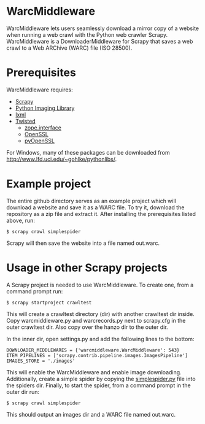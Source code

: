 WarcMiddleware
==============
WarcMiddleware lets users seamlessly download a mirror copy of a website when
running a web crawl with the Python web crawler Scrapy. WarcMiddleware is a
DownloaderMiddleware for Scrapy that saves a web crawl to a Web ARChive (WARC)
file (ISO 28500).

Prerequisites
=============
WarcMiddleware requires:

* [Scrapy](http://scrapy.org/)
 * [Python Imaging Library](http://www.pythonware.com/products/pil/)
 * [lxml](http://pypi.python.org/pypi/lxml/)
 * [Twisted](http://twistedmatrix.com/trac/)
     * [zope.interface](http://pypi.python.org/pypi/zope.interface)
     * [OpenSSL](http://slproweb.com/products/Win32OpenSSL.html)
     * [pyOpenSSL](https://launchpad.net/pyopenssl)

For Windows, many of these packages can be downloaded from
<http://www.lfd.uci.edu/~gohlke/pythonlibs/>.

Example project
===============
The entire github directory serves as an example project which will download
a website and save it as a WARC file. To try it, download the repository as a
zip file and extract it. After installing the prerequisites listed above, run:

    $ scrapy crawl simplespider

Scrapy will then save the website into a file named out.warc.

Usage in other Scrapy projects
==============================
A Scrapy project is needed to use WarcMiddleware. To create one, from a command
prompt run:

    $ scrapy startproject crawltest

This will create a crawltest directory (dir) with another crawltest dir inside.
Copy warcmiddleware.py and warcrecords.py next to scrapy.cfg in the outer
crawltest dir. Also copy over the hanzo dir to the outer dir.

In the inner dir, open settings.py and add the following lines to the bottom:

    DOWNLOADER_MIDDLEWARES = {'warcmiddleware.WarcMiddleware': 543}
    ITEM_PIPELINES = ['scrapy.contrib.pipeline.images.ImagesPipeline']
    IMAGES_STORE = './images'

This will enable the WarcMiddleware and enable image downloading. Additionally,
create a simple spider by copying the
[simplespider.py](https://github.com/iramari/WarcMiddleware/blob/master/crawltest/spiders/simplespider.py)
file into the spiders dir.
Finally, to start the spider, from a command prompt in the outer dir run:

    $ scrapy crawl simplespider

This should output an images dir and a WARC file named out.warc.